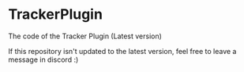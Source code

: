 # TrackerPlugin
The code of the Tracker Plugin (Latest version)

If this repository isn't updated to the latest version, feel free to leave a message in discord :)
